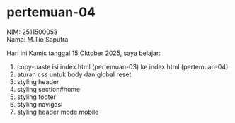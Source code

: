 # pertemuan-04

NIM: 2511500058<br>
Nama: M.Tio Saputra<br>

Hari ini Kamis tanggal 15 Oktober 2025, saya belajar:
<ol>
<li>copy-paste isi index.html (pertemuan-03) ke index.html (pertemuan-04)</li>
<li>aturan css untuk body dan global reset</li>
<li>styling header</li>
<li>styling section#home</li>
<li>styling footer</li>
<li>styling navigasi</li>
<li>styling header mode mobile</li>